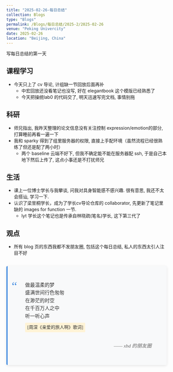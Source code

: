 ```yaml
---
title: "2025-02-26-每日总结"
collection: Blogs
type: "Blogs"
permalink: /Blogs/每日总结/2025-2/2025-02-26
venue: "Peking Univercity"
date: 2025-02-26
location: "Beijing, China"
---
```


写每日总结的第一天
## 课程学习  
- 今天只上了 cv 导论, 计组缺一节回放后面再补
  - 中宏回放还没看笔记也没写, 好在 elegantbook 这个模版已经熟悉了
  - 今天把操统lab0 的代码交了, 明天迅速写完文档, 事情别拖

## 科研 
- 师兄指出, 我昨天整理的论文信息没有关注控制 expression/emotion的部分, 打算睡前再看一遍一下
- 我和 sparky 得到了组里服务器的权限, 直接上手配环境（虽然流程已经很熟练了但还是配了两小时）
  - 两个 baseline 云端不好下, 但我不确定能不能在服务器配 ssh, 于是自己本地下然后上传了, 这点小事还是不打扰师兄

## 生活
- 课上一位博士学长与我攀谈, 问我对具身智能感不感兴趣. 很有意思, 我还不太会搭讪, 学习一下.
- 认识了梁昱桐学长，成为了学长cv导论仓库的 collaborator, 先更新了笔记里缺的 images for function 一节.
  - lyt 学长这个笔记也是传承自林晓疏(笔名)学长, 这下第三代了

## 观点
- 所有 blog 页的东西我都不发朋友圈, 包括这个每日总结, 私人的东西太引人注目不好


<style>
.quote-box {
  max-width: 600px;
  margin: 2rem auto;
  padding: 2rem;
  background: #f8f9fa;
  border-left: 4px solid #4a90e2;
  border-radius: 4px;
  position: relative;
  box-shadow: 0 2px 8px rgba(0,0,0,0.1);
}

.quote-content {
  font-family: 'Georgia', serif;
  font-size: 1.1em;
  line-height: 1.6;
  color: #333;
}

.quote-text {
  margin-bottom: 1em;
  position: relative;
  padding-left: 1.5em;
}

.quote-text::before {
  content: "“";
  position: absolute;
  left: -0.5em;
  font-size: 2.5em;
  color: #4a90e2;
  font-family: 'Times New Roman', serif;
  line-height: 0;
  top: 0.4em;
}

.source {
  display: block;
  margin-top: 1.5rem;
  font-style: italic;
  color: #666;
  text-align: right;
  padding-right: 1em;
}

.annotation {
  background: #fff3d6;
  padding: 0.3em 0.5em;
  border-radius: 3px;
  display: inline-block;
  margin: 0.5em 0;
  font-size: 0.9em;
}
</style>

<div class="quote-box">
  <div class="quote-content">
<p class="quote-text">
      做最温柔的梦<br>
盛满世间行色匆匆<br>
在渺茫的时空<br>
在千百万人之中<br>
听一听心声<br>
        <span class="annotation">[周深《亲爱的旅人啊》歌词]</span>
    <span class="source">—— xbd 的朋友圈</span>
<!--
    <p class="quote-text">
      我们花了两年学会说话，却要花上六十年来学会闭嘴。大多数时候，我们说得越多，彼此的距离却越远，矛盾也越多。<br>
      <span class="annotation">[海明威《丧钟为谁而鸣》创作笔记]</span>
    </p>
    <p class="quote-text">
      每个人都是月亮，总有一个阴暗面，从来不让人看见。<br>
      <span class="annotation">[马克·吐温 1897年书信]</span>
    </p>
    <span class="source">—— 摘自《文学大师的隐秘角落》第三章</span>
-->
  </div>
</div>




<script src="https://giscus.app/client.js"
        data-repo="ICUlizhi/ICUlizhi.github.io"
        data-repo-id="R_kgDOKfCXRQ"
        data-category="Announcements"
        data-category-id="DIC_kwDOKfCXRc4CknGa"
        data-mapping="url"
        data-strict="0"
        data-reactions-enabled="1"
        data-emit-metadata="1"
        data-input-position="top"
        data-theme="light"
        data-lang="zh-CN"
        data-loading="lazy"
        crossorigin="anonymous"
        async>
</script>